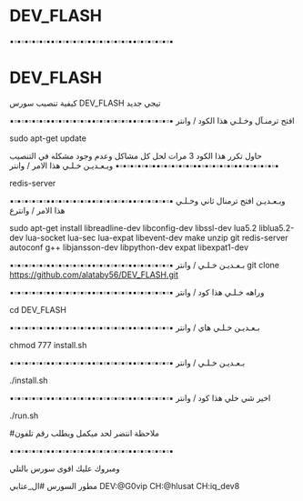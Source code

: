 # DEV_FLASH


▪️▫️▪️▫️▪️▫️▪️▫️▪️▫️▪️▪️▫️▪️▫️▪️▫️▪️▫️▪️▫️▪️▪️▫️▪️▫️▪️▫️▪️▫️▪️▫️▪️▪️▫️▪️▫️▪️▫️▪️▫️▪️▫️▪️


# DEV_FLASH
كيفية تنصيب سورس DEV_FLASH تيجي جديد


▪️▫️▪️▫️▪️▫️▪️▫️▪️▫️▪️▪️▫️▪️▫️▪️▫️▪️▫️▪️▫️▪️▪️▫️▪️▫️▪️▫️▪️▫️▪️▫️▪️▪️▫️▪️▫️▪️▫️▪️▫️▪️▫️▪️
افتح ترمنـآل وخـلـي هذا الكود / وانتر

sudo apt-get update

حاول تكرر هذا الكود 3 مرات لحل كل مشاكل وعدم وجود مشكله في التنصيب
▪️▫️▪️▫️▪️▫️▪️▫️▪️▫️▪️▪️▫️▪️▫️▪️▫️▪️▫️▪️▫️▪️▪️▫️▪️▫️▪️▫️▪️▫️▪️▫️▪️▪️▫️▪️▫️▪️▫️▪️▫️▪️▫️▪️
 وبـعـديـن خـلـي هذا الامر / وانتر

redis-server


▪️▫️▪️▫️▪️▫️▪️▫️▪️▫️▪️▪️▫️▪️▫️▪️▫️▪️▫️▪️▫️▪️▪️▫️▪️▫️▪️▫️▪️▫️▪️▫️▪️▪️▫️▪️▫️▪️▫️▪️▫️▪️▫️▪️ 
 وبـعـديـن افتح ترمنال ثاني وخـلـي هذا الامر / وانترع

sudo apt-get install libreadline-dev libconfig-dev libssl-dev lua5.2 liblua5.2-dev lua-socket lua-sec lua-expat libevent-dev make unzip git redis-server autoconf g++ libjansson-dev libpython-dev expat libexpat1-dev

▪️▫️▪️▫️▪️▫️▪️▫️▪️▫️▪️▪️▫️▪️▫️▪️▫️▪️▫️▪️▫️▪️▪️▫️▪️▫️▪️▫️▪️▫️▪️▫️▪️▪️▫️▪️▫️▪️▫️▪️▫️▪️▫️▪️
 بـعـديـن خـلـي / وانتر
git clone https://github.com/alataby56/DEV_FLASH.git

▪️▫️▪️▫️▪️▫️▪️▫️▪️▫️▪️▪️▫️▪️▫️▪️▫️▪️▫️▪️▫️▪️▪️▫️▪️▫️▪️▫️▪️▫️▪️▫️▪️▪️▫️▪️▫️▪️▫️▪️▫️▪️▫️▪️
 وراهه خـلـي هذا كود / وانتر

cd DEV_FLASH

▪️▫️▪️▫️▪️▫️▪️▫️▪️▫️▪️▪️▫️▪️▫️▪️▫️▪️▫️▪️▫️▪️▪️▫️▪️▫️▪️▫️▪️▫️▪️▫️▪️▪️▫️▪️▫️▪️▫️▪️▫️▪️▫️▪️
 بـعـديـن خـلـي هاي / وانتر

 chmod 777 install.sh

▪️▫️▪️▫️▪️▫️▪️▫️▪️▫️▪️▪️▫️▪️▫️▪️▫️▪️▫️▪️▫️▪️▪️▫️▪️▫️▪️▫️▪️▫️▪️▫️▪️▪️▫️▪️▫️▪️▫️▪️▫️▪️▫️▪️
 بـعـديـن خـلـي / وانتر

 ./install.sh

▪️▫️▪️▫️▪️▫️▪️▫️▪️▫️▪️▪️▫️▪️▫️▪️▫️▪️▫️▪️▫️▪️▪️▫️▪️▫️▪️▫️▪️▫️▪️▫️▪️▪️▫️▪️▫️▪️▫️▪️▫️▪️▫️▪️
 اخير شي خلي هذا كود / وانتر 

./run.sh

#ملاحظة انتضر لحد ميكمل ويطلب رقم  تلفون

▪️▫️▪️▫️▪️▫️▪️▫️▪️▫️▪️▪️▫️▪️▫️▪️▫️▪️▫️▪️▫️▪️▪️▫️▪️▫️▪️▫️▪️▫️▪️▫️▪️▪️▫️▪️▫️▪️▫️▪️▫️▪️▫️▪️

ومبروك عليك اقوى سورس بالتلي

مطور السورس #ال_عتابي
DEV:@G0vip
CH:@hlusat
CH:iq_dev8
